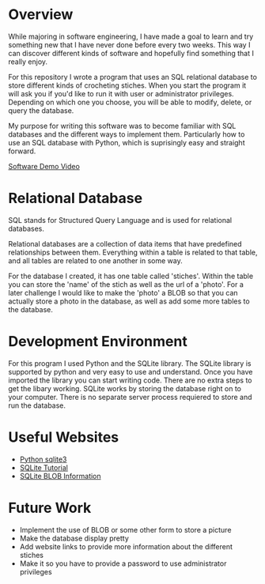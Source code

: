 # Overview

While majoring in software engineering, I have made a goal to learn and try something new that I have never done before every two weeks. This way I can discover different kinds of software and hopefully find something that I really enjoy. 

For this repository I wrote a program that uses an SQL relational database to store different kinds of crocheting stiches. When you start the program it will ask you if you'd like to run it with user or administrator privileges. Depending on which one you choose, you will be able to modify, delete, or query the database. 

My purpose for writing this software was to become familiar with SQL databases and the different ways to implement them. Particularly how to use an SQL database with Python, which is suprisingly easy and straight forward.

[Software Demo Video](https://youtu.be/JqXWna3RwO8)

# Relational Database

SQL stands for Structured Query Language and is used for relational databases.

Relational databases are a collection of data items that have predefined relationships between them. Everything within a table is related to that table, and all tables are related to one another in some way. 

For the database I created, it has one table called 'stiches'. Within the table you can store the 'name' of the stich as well as the url of a 'photo'. For a later challenge I would like to make the 'photo' a BLOB so that you can actually store a photo in the database, as well as add some more tables to the database.

# Development Environment

For this program I used Python and the SQLite library. The SQLite library is supported by python and very easy to use and understand. Once you have imported the library you can start writing code. There are no extra steps to get the libary working. SQLite works by storing the database right on to your computer. There is no separate server process requiered to store and run the database. 

# Useful Websites

* [Python sqlite3](https://docs.python.org/3/library/sqlite3.html)
* [SQLite Tutorial](https://www.sqlitetutorial.net/sqlite-python/)
* [SQLite BLOB Information](https://pynative.com/python-sqlite-blob-insert-and-retrieve-digital-data/)

# Future Work

* Implement the use of BLOB or some other form to store a picture
* Make the database display pretty
* Add website links to provide more information about the different stiches
* Make it so you have to provide a password to use administrator privileges
